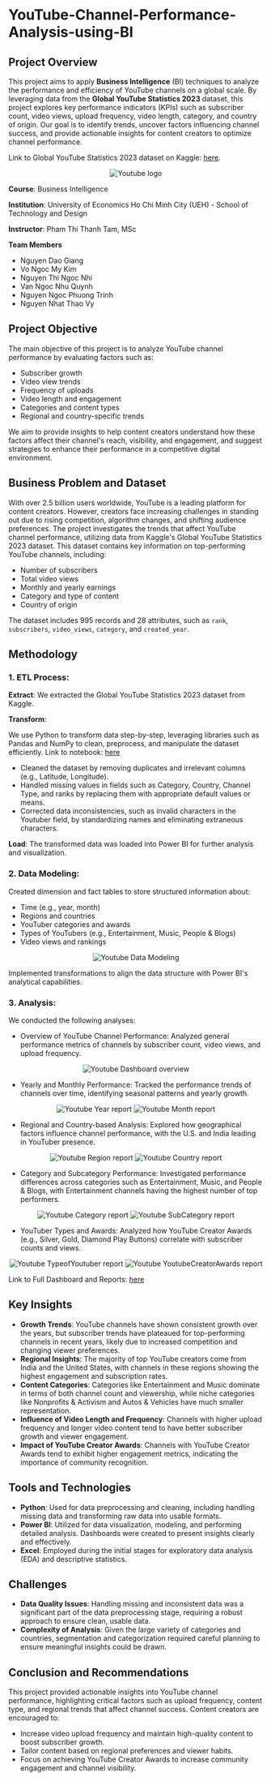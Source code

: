 # YouTube-Channel-Performance-Analysis-using-BI
## Project Overview
This project aims to apply **Business Intelligence** (BI) techniques to analyze the performance and efficiency of YouTube channels on a global scale. By leveraging data from the **Global YouTube Statistics 2023** dataset, this project explores key performance indicators (KPIs) such as subscriber count, video views, upload frequency, video length, category, and country of origin. Our goal is to identify trends, uncover factors influencing channel success, and provide actionable insights for content creators to optimize channel performance.

Link to Global YouTube Statistics 2023 dataset on Kaggle: [here](https://www.kaggle.com/datasets/nelgiriyewithana/global-youtube-statistics-2023).

<p align="center">
  <img src="https://github.com/nnbankdeyu/YouTube-Channel-Performance-Analysis-Using-BI/blob/main/youtube%20logo.png" alt="Youtube logo">
</p>

**Course**: Business Intelligence

**Institution**: University of Economics Ho Chi Minh City (UEH) - School of Technology and Design

**Instructor**: Pham Thi Thanh Tam, MSc

**Team Members**
- Nguyen Dao Giang
- Vo Ngoc My Kim
- Nguyen Thi Ngoc Nhi
- Van Ngoc Nhu Quynh
- Nguyen Ngoc Phuong Trinh
- Nguyen Nhat Thao Vy

## Project Objective
The main objective of this project is to analyze YouTube channel performance by evaluating factors such as:
- Subscriber growth
- Video view trends
- Frequency of uploads
- Video length and engagement
- Categories and content types
- Regional and country-specific trends

We aim to provide insights to help content creators understand how these factors affect their channel's reach, visibility, and engagement, and suggest strategies to enhance their performance in a competitive digital environment.

## Business Problem and Dataset
With over 2.5 billion users worldwide, YouTube is a leading platform for content creators. However, creators face increasing challenges in standing out due to rising competition, algorithm changes, and shifting audience preferences. The project investigates the trends that affect YouTube channel performance, utilizing data from Kaggle's Global YouTube Statistics 2023 dataset. This dataset contains key information on top-performing YouTube channels, including:
- Number of subscribers
- Total video views
- Monthly and yearly earnings
- Category and type of content
- Country of origin

The dataset includes 995 records and 28 attributes, such as `rank`, `subscribers`, `video_views`, `category`, and `created_year`.

## Methodology
### 1. ETL Process:
**Extract**: We extracted the Global YouTube Statistics 2023 dataset from Kaggle.

**Transform**:

We use Python to transform data step-by-step, leveraging libraries such as Pandas and NumPy to clean, preprocess, and manipulate the dataset efficiently.
Link to notebook: [here](https://colab.research.google.com/drive/1Pkp7p3wxRNUWJRbc6AbpSfRkZe9S_N7T?usp=sharing)

- Cleaned the dataset by removing duplicates and irrelevant columns (e.g., Latitude, Longitude).
- Handled missing values in fields such as Category, Country, Channel Type, and ranks by replacing them with appropriate default values or means.
- Corrected data inconsistencies, such as invalid characters in the Youtuber field, by standardizing names and eliminating extraneous characters.

**Load**: The transformed data was loaded into Power BI for further analysis and visualization.
  
### 2. Data Modeling:
Created dimension and fact tables to store structured information about:
- Time (e.g., year, month)
- Regions and countries
- YouTuber categories and awards
- Types of YouTubers (e.g., Entertainment, Music, People & Blogs)
- Video views and rankings

<p align="center">
  <img src="https://github.com/nnbankdeyu/YouTube-Channel-Performance-Analysis-Using-BI/blob/main/BI_Youtube_Data%20Modeling.png" alt="Youtube Data Modeling">
</p>  

Implemented transformations to align the data structure with Power BI's analytical capabilities.

### 3. Analysis:
We conducted the following analyses:
- Overview of YouTube Channel Performance: Analyzed general performance metrics of channels by subscriber count, video views, and upload frequency.

<p align="center">
  <img src="https://github.com/nnbankdeyu/YouTube-Channel-Performance-Analysis-Using-BI/blob/main/Dashboard%20and%20Reports/Youtube_Dashboard%20overview.png" alt="Youtube Dashboard overview">
</p> 
  
- Yearly and Monthly Performance: Tracked the performance trends of channels over time, identifying seasonal patterns and yearly growth.

<p align="center">
  <img src="https://github.com/nnbankdeyu/YouTube-Channel-Performance-Analysis-Using-BI/blob/main/Dashboard%20and%20Reports/Youtube_Year%20report.png" alt="Youtube Year report">
  <img src="https://github.com/nnbankdeyu/YouTube-Channel-Performance-Analysis-Using-BI/blob/main/Dashboard%20and%20Reports/Youtube_Month%20report.png" alt="Youtube Month report">  
</p> 

- Regional and Country-based Analysis: Explored how geographical factors influence channel performance, with the U.S. and India leading in YouTuber presence.

<p align="center">
  <img src="https://github.com/nnbankdeyu/YouTube-Channel-Performance-Analysis-Using-BI/blob/main/Dashboard%20and%20Reports/Youtube_Regiont%20report.png" alt="Youtube Region report">
  <img src="https://github.com/nnbankdeyu/YouTube-Channel-Performance-Analysis-Using-BI/blob/main/Dashboard%20and%20Reports/Youtube_Country%20report.png" alt="Youtube Country report">  
</p> 

- Category and Subcategory Performance: Investigated performance differences across categories such as Entertainment, Music, and People & Blogs, with Entertainment channels having the highest number of top performers.

<p align="center">
  <img src="https://github.com/nnbankdeyu/YouTube-Channel-Performance-Analysis-Using-BI/blob/main/Dashboard%20and%20Reports/Youtube_Category%20report.png" alt="Youtube Category report">
  <img src="https://github.com/nnbankdeyu/YouTube-Channel-Performance-Analysis-Using-BI/blob/main/Dashboard%20and%20Reports/Youtube_SubCategory%20report.png" alt="Youtube SubCategory report">  
</p> 
  
- YouTuber Types and Awards: Analyzed how YouTube Creator Awards (e.g., Silver, Gold, Diamond Play Buttons) correlate with subscriber counts and views.

<p align="center">
  <img src="https://github.com/nnbankdeyu/YouTube-Channel-Performance-Analysis-Using-BI/blob/main/Dashboard%20and%20Reports/Youtube_TypeofYoutuber%20report.png" alt="Youtube TypeofYoutuber report">
  <img src="https://github.com/nnbankdeyu/YouTube-Channel-Performance-Analysis-Using-BI/blob/main/Dashboard%20and%20Reports/Youtube_YoutubeCreatorAwards%20report.png" alt="Youtube YoutubeCreatorAwards report">  
</p> 

Link to Full Dashboard and Reports: [here](https://github.com/nnbankdeyu/YouTube-Channel-Performance-Analysis-Using-BI/blob/main/Dashboard%20and%20Reports/BI_Youtube_Dashboard_Reports.pdf)


## Key Insights
- **Growth Trends**: YouTube channels have shown consistent growth over the years, but subscriber trends have plateaued for top-performing channels in recent years, likely due to increased competition and changing viewer preferences.
- **Regional Insights**: The majority of top YouTube creators come from India and the United States, with channels in these regions showing the highest engagement and subscription rates.
- **Content Categories**: Categories like Entertainment and Music dominate in terms of both channel count and viewership, while niche categories like Nonprofits & Activism and Autos & Vehicles have much smaller representation.
- **Influence of Video Length and Frequency**: Channels with higher upload frequency and longer video content tend to have better subscriber growth and viewer engagement.
- **Impact of YouTube Creator Awards**: Channels with YouTube Creator Awards tend to exhibit higher engagement metrics, indicating the importance of community recognition.

## Tools and Technologies
- **Python**: Used for data preprocessing and cleaning, including handling missing data and transforming raw data into usable formats.
- **Power BI**: Utilized for data visualization, modeling, and performing detailed analysis. Dashboards were created to present insights clearly and effectively.
- **Excel**: Employed during the initial stages for exploratory data analysis (EDA) and descriptive statistics.

## Challenges
- **Data Quality Issues**: Handling missing and inconsistent data was a significant part of the data preprocessing stage, requiring a robust approach to ensure clean, usable data.
- **Complexity of Analysis**: Given the large variety of categories and countries, segmentation and categorization required careful planning to ensure meaningful insights could be drawn.

## Conclusion and Recommendations
This project provided actionable insights into YouTube channel performance, highlighting critical factors such as upload frequency, content type, and regional trends that affect channel success. Content creators are encouraged to:
- Increase video upload frequency and maintain high-quality content to boost subscriber growth.
- Tailor content based on regional preferences and viewer habits.
- Focus on achieving YouTube Creator Awards to increase community engagement and channel visibility.
